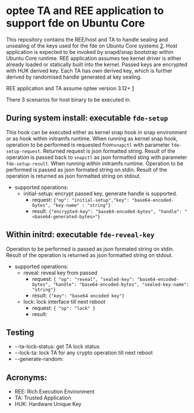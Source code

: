 # optee TA and REE application to support fde on Ubuntu Core

This repository contains the REE/host and TA to handle sealing and unsealing
of the keys used for the fde on Ubuntu Core systems [2].
Host application is expected to be invoked by snapd/snap bootstrap
within Ubuntu Core runtime.
REE application assumes tee kernel driver is either already loaded
or statically built into the kernel.
Passed keys are encrypted with HUK derived key. Each TA has own derived key,
which is further derived by randomised handle generated at key sealing.

REE application and TA assume optee version 3.12+  [1]

There 3 scenarios for host binary to be executed in.

## During system install: executable `fde-setup`
This hook can be executed either as kernel snap hook in snap environment or
as hook within initramfs runtime.
When running as kernel snap hook, operation to be performed is requested
from`snapctl` with parameter `fde-setup-request`. Returned request is json
formatted string. Result of the operation is passed back to `snapctl` as json
formatted sting with parameter `fde-setup-result`.
When running within initramfs runtime. Operation to be performed is passed as
json formated string on stdin. Result of the operation is returned
as json formatted string on stdout.
* supported operations:
  * initial-setup: encrypt passed key, generate handle is supported.
    * request: `{"op": "initial-setup","key": "base64-encoded-bytes",
                     "key-name" : "string"}`
    * result: `{"encrypted-key": "base64-encoded-bytes",
               "handle": "<base64-generated-bytes>"}`

## Within initrd: executable `fde-reveal-key`
Operation to be performed is passed as json formated string on stdin. Result
of the operation is returned as json formatted string on stdout.
* supported operations:
  * reveal: reveal key from passed
    * request: `{ "op": "reveal", "sealed-key": "base64-encoded-bytes",
                 "handle": "base64-encoded-bytes", "sealed-key-name": "string"}`
    * result: `{"key": "base64 encoded key"}`
  * lock: lock interface till next reboot
    * request: `{ "op": "lock" }`
    * result:

## Testing
* --ta-lock-status: get TA lock status
* --lock-ta: lock TA for any crypto operation till next reboot
* --generate-random:

## Acronyms:
* REE: Rich Execution Environment
* TA: Trusted Application
* HUK: Hardware Unique Key

[1]: https://github.com/OP-TEE/optee_os
[2]: https://ubuntu.com/core
